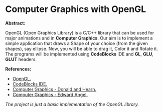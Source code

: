 # Computer Graphics with OpenGL

**Abstract:**

OpenGL (Open Graphics Library) is a C/C++ library that can be used for major animations and in **Computer Graphics**.
Our aim is to implement a simple application that draws a Shape of your choice (from the given shapes), say ellipse. Now, you will be able to drag it, Color it and Rotate it.
The programs will be implemented using **CodeBlocks** IDE and **GL**, **GLU**, **GLUT** headers.

**References:**

  * [OpenGL.](https://www.opengl.org/)
  * [CodeBlocks IDE.](http://codeblocks.org/)
  * [Computer Graphics - Donald and Hearn.](https://docs.google.com/file/d/0B_YZ665nBRhlYmNiOTU5ZDItMmU2OC00YTVmLThiNmMtMjg3Y2E3ZTgwZDYw/edit?hl=en_US)
  * [Computer Graphics - Edward Angel.](https://www.cs.unm.edu/~angel/)
  
*The project is just a basic implementation of the OpenGL library.* 
